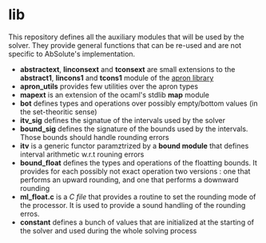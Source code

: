 # lib
This repository defines all the auxiliary modules that will be used by the solver. They provide general functions that can be re-used and are not specific to AbSolute's implementation.

- **abstractext**, **linconsext** and **tconsext** are small extensions to the **abstract1**, **lincons1** and **tcons1** module of the [apron library]( http://apron.cri.ensmp.fr/library/)
- **apron_utils** provides few utilities over the apron types
- **mapext** is an extension of the ocaml's stdlib **map** module
- **bot** defines types and operations over possibly empty/bottom values (in the set-theoritic sense)
- **itv_sig** defines the signatue of the intervals used by the solver
- **bound_sig** defines the signature of the bounds used by the intervals. Those bounds should handle rounding errors
- **itv** is a generic functor paramztrized by a **bound module** that defines interval arithmetic w.r.t rouning errors
- **bound_float** defines the types and operations of the floatting bounds. It provides for each possibly not exact operation two versions : one that performs an upward rounding, and one that performs a downward rounding
- **ml_float.c** is a *C file* that provides a routine to set the rounding mode of the processor. It is used to provide a sound handling of the rounding erros.
- **constant** defines a bunch of values that are initialized at the starting of the solver and used during the whole solving process

